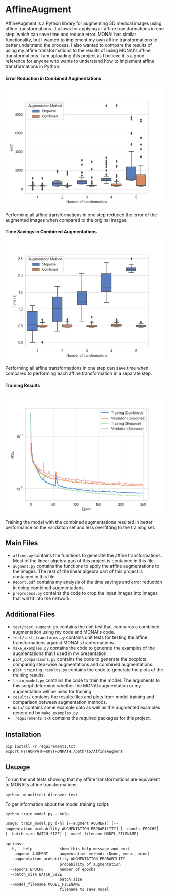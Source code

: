 # AffineAugment

AffineAugment is a Python library for augmenting 3D medical images using affine transformations.
It allows for applying all affine transformations in one step, which can save time and reduce error.
MONAI has similar functionality, but I wanted to implement my own affine transformations to better understand the process.
I also wanted to compare the results of using my affine transformations to the results of using MONAI's affine transformations.
I am uploading this project as I believe it is a good reference for anyone who wants to understand how to implement affine transformations in Python.

#### Error Reduction in Combined Augmentations
![Error Reduction](./results/boxplot_mse.png)

Performing all affine transformations in one step reduced the error of the augmented images when compared to the original images.

#### Time Savings in Combined Augmentations
![Time Savings](./results/boxplot_time.png)

Performing all affine transformations in one step can save time when compared to performing each affine transformation in a separate step.

#### Training Results
![Training Results](./results/training_results_monai_transparent.png)

Training the model with the combined augmentations resulted in better performance on the validation set and less overfitting to the training set.

## Main Files
* `affine.py` contains the functions to generate the affine transformations. Most of the linear algebra part of this project is contained in this file.
* `augment.py` contains the functions to apply the affine augmentations to the images. The rest of the linear algebra part of this project is contained in this file.
* `Report.pdf` contains my analysis of the time savings and error reduction in doing combined augmentations.
* `preprocess.py` contains the code to crop the input images into images that will fit into the network.

## Additional Files
* `test/test_augment.py` contains the unit test that compares a combined augmentation using my code and MONAI's code.
* `test/test_transforms.py` contains unit tests for testing the affine transformations against MONAI's tranformations.
* `make_examples.py` contains the code to generate the examples of the augmentations that I used in my presentation.
* `plot_comparisons.py` contains the code to generate the boxplots comparing step-wise augmentations and combined augmentations.
* `plot_training_results.py` contains the code to generate the plots of the training results.
* `train_model.py` contains the code to train the model. The arguments to this script determine whether the MONAI augmentation or my augmentation will be used for training.
* `results/` contains the results files and plots from model training and comparison between augmentation methods.
* `data/` contains some example data as well as the augmented examples generated by `make_examples.py`.
* `.requirements.txt` contains the required packages for this project.


## Installation
```
pip install -r requirements.txt
export PYTHONPATH=$PYTHONPATH:/path/to/AffineAugment
```

## Usuage
To run the unit tests showing that my affine transformations are equivalent to MONAI's affine transformations:
```
python -m unittest discover test
```

To get information about the model training script:
```
python train_model.py --help
```
```
usage: train_model.py [-h] [--augment AUGMENT] [--augmentation_probability AUGMENTATION_PROBABILITY] [--epochs EPOCHS] [--batch_size BATCH_SIZE] [--model_filename MODEL_FILENAME]

options:
  -h, --help            show this help message and exit
  --augment AUGMENT     augmentation method: (None, monai, mine)
  --augmentation_probability AUGMENTATION_PROBABILITY
                        probability of augmentation
  --epochs EPOCHS       number of epochs
  --batch_size BATCH_SIZE
                        batch size
  --model_filename MODEL_FILENAME
                        filename to save model
```

